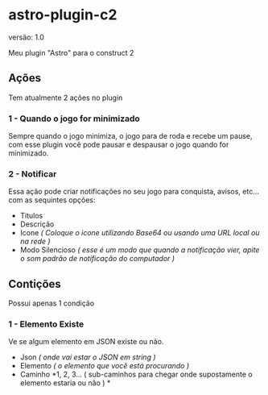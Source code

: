# astro-plugin-c2
versão: 1.0

Meu plugin "Astro" para o construct 2

## Ações
Tem atualmente 2 ações no plugin
### 1 - Quando o jogo for minimizado
Sempre quando o jogo minimiza, o jogo para de roda e recebe um pause, com esse plugin você pode pausar e despausar o jogo quando for minimizado.
### 2 - Notificar
Essa ação pode criar notificações no seu jogo para conquista, avisos, etc... com as sequintes opções:
- Titulos
- Descrição
- Icone *( Coloque o icone utilizando Base64 ou usando uma URL local ou na rede )*
- Modo Silencioso *( esse é um modo que quando a notificação vier, apite o som padrão de notificação do computador )*

## Contições
Possui apenas 1 condição
### 1 - Elemento Existe
Ve se algum elemento em JSON existe ou não.
- Json *( onde vai estar o JSON em string )*
- Elemento *( o elemento que você está procurando )*
- Caminho *1, 2, 3... ( sub-caminhos para chegar onde supostamente o elemento estaria ou não ) *
